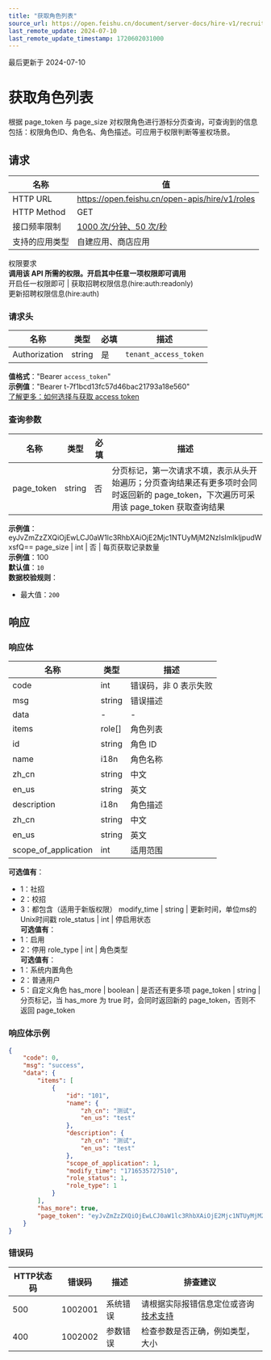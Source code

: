 ```yaml
---
title: "获取角色列表"
source_url: https://open.feishu.cn/document/server-docs/hire-v1/recruitment-related-configuration/auth/list
last_remote_update: 2024-07-10
last_remote_update_timestamp: 1720602031000
---
```

最后更新于 2024-07-10

# 获取角色列表

根据 page_token 与 page_size 对权限角色进行游标分页查询，可查询到的信息包括：权限角色ID、角色名、角色描述。可应用于权限判断等鉴权场景。

## 请求
名称 | 值
---|---
HTTP URL | https://open.feishu.cn/open-apis/hire/v1/roles
HTTP Method | GET
接口频率限制 | [1000 次/分钟、50 次/秒](https://open.feishu.cn/document/ukTMukTMukTM/uUzN04SN3QjL1cDN)
支持的应用类型 | 自建应用、商店应用
权限要求  
            **调用该 API 所需的权限。开启其中任意一项权限即可调用**  
            开启任一权限即可 | 获取招聘权限信息(hire:auth:readonly)  
            更新招聘权限信息(hire:auth)

### 请求头

名称 | 类型 | 必填 | 描述
--- | --- | --- | ---
Authorization | string | 是 | `tenant_access_token`  
**值格式**："Bearer `access_token`"  
**示例值**："Bearer t-7f1bcd13fc57d46bac21793a18e560"  
[了解更多：如何选择与获取 access token](https://open.feishu.cn/document/uAjLw4CM/ugTN1YjL4UTN24CO1UjN/trouble-shooting/how-to-choose-which-type-of-token-to-use)

### 查询参数

名称 | 类型 | 必填 | 描述
--- | --- | --- | ---
page_token | string | 否 | 分页标记，第一次请求不填，表示从头开始遍历；分页查询结果还有更多项时会同时返回新的 page_token，下次遍历可采用该 page_token 获取查询结果  
**示例值**：eyJvZmZzZXQiOjEwLCJ0aW1lc3RhbXAiOjE2Mjc1NTUyMjM2NzIsImlkIjpudWxsfQ==
page_size | int | 否 | 每页获取记录数量  
**示例值**：100  
**默认值**：`10`  
**数据校验规则**：  
- 最大值：`200`

## 响应

### 响应体

名称 | 类型 | 描述
--- | --- | ---
code | int | 错误码，非 0 表示失败
msg | string | 错误描述
data | \- | \-
items | role\[\] | 角色列表
id | string | 角色 ID
name | i18n | 角色名称
zh_cn | string | 中文
en_us | string | 英文
description | i18n | 角色描述
zh_cn | string | 中文
en_us | string | 英文
scope_of_application | int | 适用范围  
**可选值有**：  
- 1：社招  
- 2：校招  
- 3：都包含（适用于新版权限）
modify_time | string | 更新时间，单位ms的Unix时间戳
role_status | int | 停启用状态  
**可选值有**：  
- 1：启用  
- 2：停用
role_type | int | 角色类型  
**可选值有**：  
- 1：系统内置角色  
- 2：普通用户  
- 5：自定义角色
has_more | boolean | 是否还有更多项
page_token | string | 分页标记，当 has_more 为 true 时，会同时返回新的 page_token，否则不返回 page_token

### 响应体示例
```json
{
    "code": 0,
    "msg": "success",
    "data": {
        "items": [
            {
                "id": "101",
                "name": {
                    "zh_cn": "测试",
                    "en_us": "test"
                },
                "description": {
                    "zh_cn": "测试",
                    "en_us": "test"
                },
                "scope_of_application": 1,
                "modify_time": "1716535727510",
                "role_status": 1,
                "role_type": 1
            }
        ],
        "has_more": true,
        "page_token": "eyJvZmZzZXQiOjEwLCJ0aW1lc3RhbXAiOjE2Mjc1NTUyMjM2NzIsImlkIjpudWxsfQ=="
    }
}
```

### 错误码

HTTP状态码 | 错误码 | 描述 | 排查建议
--- | --- | --- | ---
500 | 1002001 | 系统错误 | 请根据实际报错信息定位或咨询[技术支持](https://applink.feishu.cn/TLJpeNdW)
400 | 1002002 | 参数错误 | 检查参数是否正确，例如类型，大小
